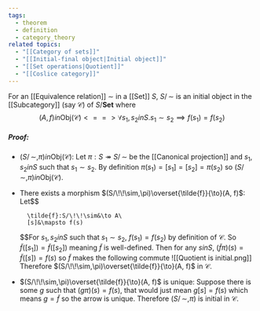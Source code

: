 ```yaml
---
tags:
  - theorem
  - definition
  - category_theory
related topics:
  - "[[Category of sets]]"
  - "[[Initial-final object|Initial object]]"
  - "[[Set operations|Quotient]]"
  - "[[Coslice category]]"
---
```

For an [[Equivalence relation]] $\sim$ in a [[Set]] $S$, $S/\!\!\sim$ is an initial object in the [[Subcategory]] (say $\mathcal{C}$) of $S/\mathbf{Set}$ where$$
	(A,f) in\text{Obj}(\mathcal{C}) <==> \forall s_1,s_2 in S. s_1\sim s_2 \implies f(s_1)=f(s_2)
$$
##### Proof:
- $(S/\!\!\sim,\pi) in\text{Obj}(\mathcal{C})$:
	Let $\pi:S\twoheadrightarrow S/\!\!\sim$ be the [[Canonical projection]] and $s_1,s_2 in S$ such that $s_1\sim s_2$. By definition $\pi(s_1)=[s_1]=[s_2]=\pi(s_2)$ so $(S/\!\!\sim,\pi) in\text{Obj}(\mathcal{C})$.
- There exists a morphism $(S/\!\!\sim,\pi)\overset{\tilde{f}}{\to}(A, f)$:
	Let$$
	
		\tilde{f}:S/\!\!\sim&\to A\
		[s]&\mapsto f(s)
	
	$$For $s_1,s_2 in S$ such that $s_1\sim s_2$, $f(s_1)=f(s_2)$ by definition of $\mathcal{C}$. So $\tilde{f}([s_1])=\tilde{f}([s_2])$ meaning $\tilde{f}$ is well-defined. Then for any $s in S$, $(\tilde{f}\pi)(s) = \tilde{f}([s]) = f(s)$ so $\tilde{f}$ makes the following commute
	![[Quotient is initial.png]]
	Therefore $(S/\!\!\sim,\pi)\overset{\tilde{f}}{\to}(A, f)$ in $\mathcal{C}$.
- $(S/\!\!\sim,\pi)\overset{\tilde{f}}{\to}(A, f)$ is unique:
	Suppose there is some $g$ such that $(g\pi)(s) = f(s)$, that would just mean $g[s]=f(s)$ which means $g=\tilde{f}$ so the arrow is unique.
Therefore $(S/\!\!\sim,\pi)$ is initial in $\mathcal{C}$.